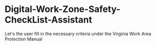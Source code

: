 # Digital-Work-Zone-Safety-CheckList-Assistant
Let's the user fill in the necessary criteria under the Virginia Work Area Protection Manual
